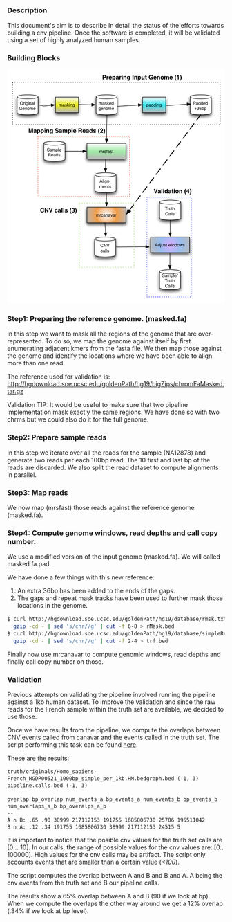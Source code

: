 ### Description

This document's aim is to describe in detail the status of the efforts towards
building a cnv pipeline. Once the software is completed, it will be validated
using a set of highly analyzed human samples.

### Building Blocks

![](https://raw.githubusercontent.com/drio/py.analysis/master/pipelines/cnv/src/schema/cnv.png)

### Step1: Preparing the reference genome. (masked.fa)

In this step we want to mask all the regions of the genome that are over-represented.
To do so, we map the genome against itself by first enumerating adjacent kmers from the
fasta file. We then map those against the genome and identify the locations where we
have been able to align more than one read.

The reference used for validation is: http://hgdownload.soe.ucsc.edu/goldenPath/hg19/bigZips/chromFaMasked.tar.gz

Validation TIP: It would be useful to make sure that two pipeline implementation
mask exactly the same regions. We have done so with two chrms but we could also do
it for the full genome.

### Step2: Prepare sample reads

In this step we iterate over all the reads for the sample (NA12878) and generate two
reads per each 100bp read. The 10 first and last bp of the reads are discarded. We also
split the read dataset to compute alignments in parallel.

### Step3: Map reads

We now map (mrsfast) those reads against the reference genome (masked.fa).

### Step4: Compute genome windows, read depths and call copy number.

We use a modified version of the input genome (masked.fa). We will called masked.fa.pad.

We have done a few things with this new reference:

1. An extra 36bp has been added to the ends of the gaps.
2. The gaps and repeat mask tracks have been used to further mask
those locations in the genome.

```sh
$ curl http://hgdownload.soe.ucsc.edu/goldenPath/hg19/database/rmsk.txt.gz | \
  gzip -cd - | sed 's/chr//g' | cut -f 6-8 > rMask.bed
$ curl http://hgdownload.soe.ucsc.edu/goldenPath/hg19/database/simpleRepeat.txt.gz  | \
  gzip -cd - | sed 's/chr//g' | cut -f 2-4 > trf.bed
```

Finally now use mrcanavar to compute genomic windows, read depths and finally
call copy number on those.

### Validation

Previous attempts on validating the pipeline involved running the pipeline against a 1kb human 
dataset. To improve the validation and since the raw reads for the French sample within the 
truth set are available, we decided to use those.

Once we have results from the pipeline, we compute the overlaps between CNV events called 
from canavar and the events called in the truth set. The script performing this task can 
be found [here](https://github.com/drio/py.analysis/blob/master/pipelines/cnv/src/validation/v2-run-intersect.sh).

These are the results:

```
truth/originals/Homo_sapiens-French_HGDP00521_1000bp_simple_per_1kb.HM.bedgraph.bed (-1, 3)
pipeline.calls.bed (-1, 3)

overlap bp_overlap num_events_a bp_events_a num_events_b bp_events_b num_overlaps_a_b bp_overalps_a_b
--
A ∩ B: .65 .90 38999 217112153 191755 1685806730 25706 195511042
B ∩ A: .12 .34 191755 1685806730 38999 217112153 24515 5
```

It is important to notice that the posible cnv values for the truth set calls are [0 .. 10].
In our calls, the range of possible values for the cnv values are: [0.. 100000]. High values for 
the cnv calls may be artifact. The script only accounts events that are smaller than a certain
value (*<100*).

The script computes the overlap between A and B and B and A. A being the cnv events from the truth set
and B our pipeline calls.

The results show a 65% overlap between A and B (90 if we look at bp). When we compute the overlaps
the other way around we get a 12% overlap (.34% if we look at bp level).



